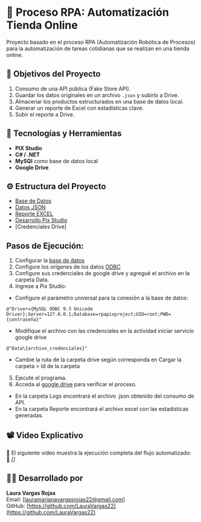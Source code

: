 # 🤖 Proceso RPA: Automatización Tienda Online
Proyecto basado en el proceso RPA (Automatización Robótica de Procesos) para la automatización de tareas cotidianas que se realizan en una tienda online.

## 🚀 Objetivos del Proyecto

1. Consumo de una API pública (Fake Store API).
2. Guardar los datos originales en un archivo `.json` y subirlo a Drive.
3. Almacenar los productos estructurados en una base de datos local.
4. Generar un reporte de Excel con estadísticas clave.
5. Subir el reporte a Drive.

## 🧰 Tecnologías y Herramientas

- **PIX Studio**
- **C# / .NET**
- **MySQl** como base de datos local
- **Google Drive**

## ⚙️ Estructura del Proyecto
- [Base de Datos](./db/ddl.sql)
- [Datos JSON](./Proyecto/Json/Productos_2025-06-19_200817.json)
- [Reporte EXCEL](./Proyecto/Reporte/Reporte_2025-06-19_200844.xlsx)
- [Desarrollo Pix Studio](./Proyecto/Framework/RequestProducts.pix)
- [Credenciales Drive]

## Pasos de Ejecución:
1. Configurar la [base de datos](./db/ddl.sql)
2. Configure los orígenes de los datos [ODBC](https://youtu.be/qltVns9_3BM)
3. Configure sus credenciales de google drive y agregué el archivo en la carpeta Data.
4. Ingrese a Pix Studio:
- Configure el parámetro universal para la conexión a la base de datos:
```
@"Driver={MySQL ODBC 9.3 Unicode Driver};Server=127.0.0.1;Database=rpapixproject;UID=root;PWD={contraseña}"
```
- Modifique el archivo con las credenciales en la actividad iniciar servicio google drive
```
@"Data\{archivo_credenciales}"
```
- Cambie la ruta de la carpeta drive según corresponda en Cargar la carpeta > Id de la carpeta
5. Ejecute el programa.
6. Acceda al [google drive](https://drive.google.com/drive/folders/1hKAi4wDOWtIMyarSNdoQBj9hZnZsn3qh?usp=drive_link) para verificar el proceso.
- En la carpeta Logs encontrará el archivo .json obtenido del consumo de API.
- En la carpeta Reporte encontrará el archivo excel con las estadísticas generadas.

## 📽️ Video Explicativo

🎥 El siguiente video muestra la ejecución completa del flujo automatizado:  
📎 *[]*

## 👩‍💻 Desarrollado por

**Laura Vargas Rojas**  
Email: [lauramarianavargasrojas22@gmail.com]  
GitHub: [https://github.com/LauraVargas22](https://github.com/LauraVargas22)